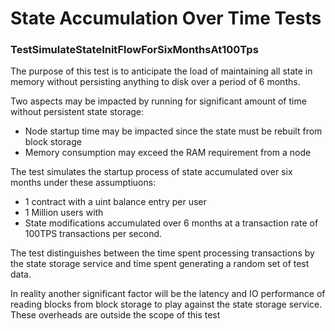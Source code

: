 # State Accumulation Over Time Tests

### TestSimulateStateInitFlowForSixMonthsAt100Tps

The purpose of this test is to anticipate the load of maintaining all state in memory 
without persisting anything to disk over a period of 6 months.

Two aspects may be impacted by running for significant amount of time without persistent state storage:
* Node startup time may be impacted since the state must be rebuilt from block storage
* Memory consumption may exceed the RAM requirement from a node

The test simulates the startup process of state accumulated over six months under these assumptiuons:
* 1 contract with a uint balance entry per user
* 1 Million users with 
* State modifications accumulated over 6 months at a transaction rate of 100TPS 
transactions per second.

The test distinguishes between the time spent processing transactions by the state storage service and 
time spent generating a random set of test data.

In reality another significant factor will be the latency and IO performance of reading
blocks from block storage to play against the state storage service. These overheads are outside the scope of this test
